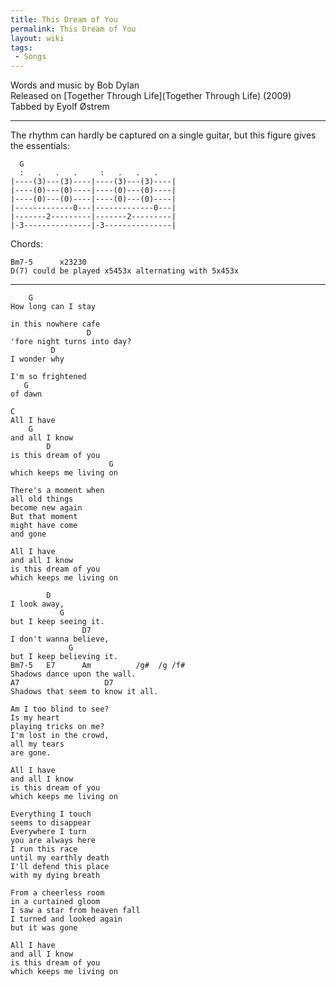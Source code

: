 ```yaml
---
title: This Dream of You
permalink: This Dream of You
layout: wiki
tags:
 - Songs
---
```


Words and music by Bob Dylan  
Released on [Together Through Life](Together Through Life)
(2009)  
Tabbed by Eyolf Østrem

* * * * *

The rhythm can hardly be captured on a single guitar, but this figure
gives the essentials:

      G
      :   .   .   .     :   .   .   .
    |----(3)---(3)----|----(3)---(3)----|
    |----(0)---(0)----|----(0)---(0)----|
    |----(0)---(0)----|----(0)---(0)----|
    |-------------0---|-------------0---|
    |-------2---------|-------2---------|
    |-3---------------|-3---------------|

Chords:

    Bm7-5      x23230
    D(7) could be played x5453x alternating with 5x453x

* * * * *

        G
    How long can I stay

    in this nowhere cafe
                     D
    'fore night turns into day?
             D
    I wonder why

    I'm so frightened
       G
    of dawn

    C
    All I have
        G
    and all I know
            D
    is this dream of you
                          G
    which keeps me living on

    There's a moment when
    all old things
    become new again
    But that moment
    might have come
    and gone

    All I have
    and all I know
    is this dream of you
    which keeps me living on

            D
    I look away,
               G
    but I keep seeing it.
                    D7
    I don't wanna believe,
                 G
    but I keep believing it.
    Bm7-5   E7      Am          /g#  /g /f#
    Shadows dance upon the wall.
    A7                   D7
    Shadows that seem to know it all.

    Am I too blind to see?
    Is my heart
    playing tricks on me?
    I'm lost in the crowd,
    all my tears
    are gone.

    All I have
    and all I know
    is this dream of you
    which keeps me living on

    Everything I touch
    seems to disappear
    Everywhere I turn
    you are always here
    I run this race
    until my earthly death
    I'll defend this place
    with my dying breath

    From a cheerless room
    in a curtained gloom
    I saw a star from heaven fall
    I turned and looked again
    but it was gone

    All I have
    and all I know
    is this dream of you
    which keeps me living on
